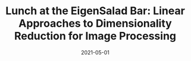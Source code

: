 ---
title: "Lunch at the EigenSalad Bar: Linear Approaches to Dimensionality Reduction for Image Processing"
collection: publications
permalink: /publication/salad
authors: Zachary Novack
excerpt: 'This pseudo-satirical work investigated linear dimensionality reduction techniques for processing images of food, attempting to find explainable bases for discrimintative food categories.'
date: 2021-05-01
# venue: ['International Conference on Learning Representations (ICLR), 2023', 'Spotlight at NeurIPS Workshop on The Benefits of Higher-Order Optimization in Machine Learning, 2022']
paperurl: 'https://zacharynovack.github.io/eigensalad.pdf'
# code: 'https://github.com/acmi-lab/imp-regularizers'
abs_title: salad_2021_abs
bib_title: salad_2021_bib
pub_status: 'nonrefereed'
citation: '@misc{novack2021salad,<br />
title={Lunch at the EigenSalad Bar: Linear Approaches to Dimensionality Reduction for Image Processing},<br />
author={Novack, Zachary},<br />
year={2021}}'
---